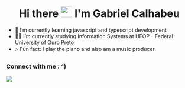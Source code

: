 <h1 align="center">Hi there <img src="https://raw.githubusercontent.com/kaueMarques/kaueMarques/master/hi.gif" width="30px"> I'm Gabriel Calhabeu</h1>

- 🌱 I’m currently learning javascript and typescript development
- 👨‍💻 I’m currently studying Information Systems at UFOP - Federal University of Ouro Preto
- ⚡ Fun fact: I play the piano and also am a music producer.

<h3>Connect with me : ^)</h3>
<a href="mailto:gabriel.calhabeu12@gmail.com" target="_blank"><img src="https://img.shields.io/badge/Gmail-D14836?style=for-the-badge&logo=gmail&logoColor=white" target="_blank"></a>

<!--
**GabrielCalhabeu/GabrielCalhabeu** is a ✨ _special_ ✨ repository because its `README.md` (this file) appears on your GitHub profile.

Here are some ideas to get you started:

- 🔭 I’m currently working on ...
- 🌱 I’m currently learning ...
- 👯 I’m looking to collaborate on ...
- 🤔 I’m looking for help with ...
- 💬 Ask me about ...
- 📫 How to reach me: ...
- 😄 Pronouns: ...
- ⚡ Fun fact: ...
-->
